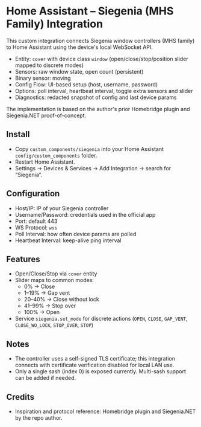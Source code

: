 # Home Assistant – Siegenia (MHS Family) Integration

This custom integration connects Siegenia window controllers (MHS family) to Home Assistant using the device's local WebSocket API.

- Entity: `cover` with device class `window` (open/close/stop/position slider mapped to discrete modes)
- Sensors: raw window state, open count (persistent)
- Binary sensor: moving
- Config Flow: UI-based setup (host, username, password)
- Options: poll interval, heartbeat interval, toggle extra sensors and slider
- Diagnostics: redacted snapshot of config and last device params

The implementation is based on the author's prior Homebridge plugin and Siegenia.NET proof-of-concept.

## Install

- Copy `custom_components/siegenia` into your Home Assistant `config/custom_components` folder.
- Restart Home Assistant.
- Settings → Devices & Services → Add Integration → search for “Siegenia”.

## Configuration

- Host/IP: IP of your Siegenia controller
- Username/Password: credentials used in the official app
- Port: default 443
- WS Protocol: `wss`
- Poll Interval: how often device params are polled
- Heartbeat Interval: keep-alive ping interval

## Features

- Open/Close/Stop via `cover` entity
- Slider maps to common modes:
  - 0% → Close
  - 1–19% → Gap vent
  - 20–40% → Close without lock
  - 41–99% → Stop over
  - 100% → Open
- Service `siegenia.set_mode` for discrete actions (`OPEN`, `CLOSE`, `GAP_VENT`, `CLOSE_WO_LOCK`, `STOP_OVER`, `STOP`)

## Notes

- The controller uses a self-signed TLS certificate; this integration connects with certificate verification disabled for local LAN use.
- Only a single sash (index 0) is exposed currently. Multi-sash support can be added if needed.

## Credits

- Inspiration and protocol reference: Homebridge plugin and Siegenia.NET by the repo author.

